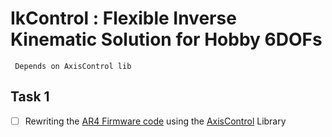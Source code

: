 # IkControl : Flexible Inverse Kinematic Solution for Hobby 6DOFs

``` Depends on AxisControl lib```

## Task 1
* [ ] Rewriting the [AR4 Firmware code](examples/ar4_main.ino) using the [AxisControl](https://github.com/NWalker4483/AxisControl) Library
